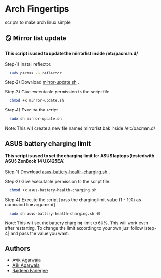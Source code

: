 
# Arch Fingertips

scripts to make arch linux simple

<!-- Mirror list update -->
## 🪞 Mirror list update

#### This script is used to update the mirrorlist inside /etc/pacman.d/

Step-1) Install reflector.
```bash
  sudo pacman -S reflector
```

Step-2) Download [mirror-update.sh](https://github.com/AvikAgarwala/arch-fingertips/blob/main/mirror-update.sh) .

Step-3) Give executable permission to the script file.
```bash
  chmod +x mirror-update.sh
```

Step-4) Execute the script
```bash
  sudo sh mirror-update.sh
```
Note: This will create a new file named mirrorlist.bak inside /etc/pacman.d/

<!-- Set ASUS battery charging limit -->
## ASUS battery charging limit

#### This script is used to set the charging limit for ASUS laptops (tested with ASUS ZenBook 14 UX425EA)

Step-1) Download [asus-battery-health-charging.sh](https://github.com/AvikAgarwala/arch-fingertips/blob/main/asus-battery-health-charging.sh) .

Step-2) Give executable permission to the script file.
```bash
  chmod +x asus-battery-health-charging.sh
```

Step-4) Execute the script [pass the charging limit value (1 - 100) as command line argument]
```bash
  sudo sh asus-battery-health-charging.sh 60
```
Note: This will set the battery charging limit to 60%. This will work even after restarting. To change the limit according to your own just follow [step-4] and pass the value you want.


<!-- Authors -->
## Authors

- [Avik Agarwala](https://www.github.com/AvikAgarwala)
- [Alik Agarwala](https://www.github.com/alik-agarwala)
- [Rajdeep Banerjee](https://www.github.com/BanerjeeRajdeep)

